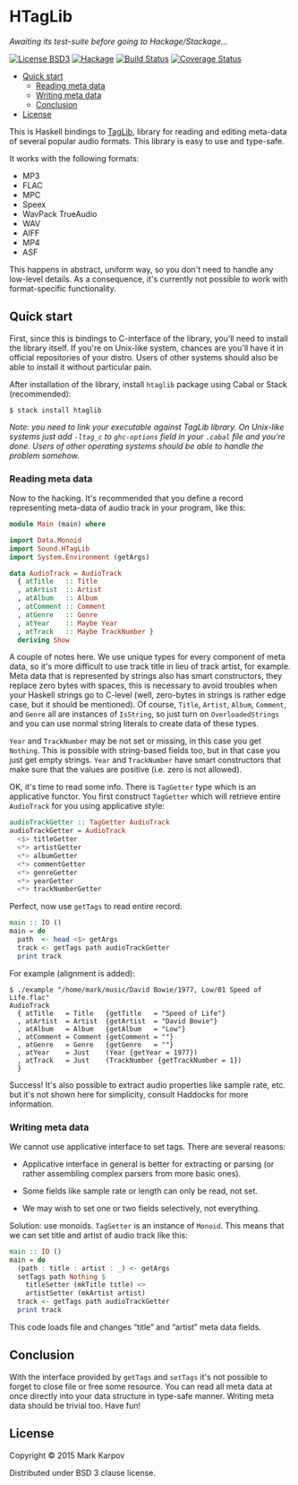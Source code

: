 # HTagLib

*Awaiting its test-suite before going to Hackage/Stackage…*

[![License BSD3](https://img.shields.io/badge/license-BSD3-brightgreen.svg)](http://opensource.org/licenses/BSD-3-Clause)
[![Hackage](https://img.shields.io/hackage/v/htaglib.svg?style=flat)](https://hackage.haskell.org/package/htaglib)
[![Build Status](https://travis-ci.org/mrkkrp/htaglib.svg?branch=master)](https://travis-ci.org/mrkkrp/htaglib)
[![Coverage Status](https://coveralls.io/repos/mrkkrp/htaglib/badge.svg?branch=master&service=github)](https://coveralls.io/github/mrkkrp/htaglib?branch=master)

* [Quick start](#quick-start)
    * [Reading meta data](#reading-meta-data)
    * [Writing meta data](#writing-meta-data)
    * [Conclusion](#conclusion)
* [License](#license)

This is Haskell bindings to [TagLib](https://taglib.github.io/), library for
reading and editing meta-data of several popular audio formats. This library
is easy to use and type-safe.

It works with the following formats:

* MP3
* FLAC
* MPC
* Speex
* WavPack TrueAudio
* WAV
* AIFF
* MP4
* ASF

This happens in abstract, uniform way, so you don't need to handle any
low-level details. As a consequence, it's currently not possible to work
with format-specific functionality.

## Quick start

First, since this is bindings to C-interface of the library, you'll need to
install the library itself. If you're on Unix-like system, chances are
you'll have it in official repositories of your distro. Users of other
systems should also be able to install it without particular pain.

After installation of the library, install `htaglib` package using Cabal or
Stack (recommended):

```
$ stack install htaglib
```

*Note: you need to link your executable against TagLib library. On Unix-like
 systems just add `-ltag_c` to `ghc-options` field in your `.cabal` file and
 you're done. Users of other operating systems should be able to handle the
 problem somehow.*

### Reading meta data

Now to the hacking. It's recommended that you define a record representing
meta-data of audio track in your program, like this:

```haskell
module Main (main) where

import Data.Monoid
import Sound.HTagLib
import System.Environment (getArgs)

data AudioTrack = AudioTrack
  { atTitle   :: Title
  , atArtist  :: Artist
  , atAlbum   :: Album
  , atComment :: Comment
  , atGenre   :: Genre
  , atYear    :: Maybe Year
  , atTrack   :: Maybe TrackNumber }
  deriving Show
```

A couple of notes here. We use unique types for every component of meta
data, so it's more difficult to use track title in lieu of track artist, for
example. Meta data that is represented by strings also has smart
constructors, they replace zero bytes with spaces, this is necessary to
avoid troubles when your Haskell strings go to C-level (well, zero-bytes in
strings is rather edge case, but it should be mentioned). Of course,
`Title`, `Artist`, `Album`, `Comment`, and `Genre` all are instances of
`IsString`, so just turn on `OverloadedStrings` and you can use normal
string literals to create data of these types.

`Year` and `TrackNumber` may be not set or missing, in this case you get
`Nothing`. This is possible with string-based fields too, but in that case
you just get empty strings. `Year` and `TrackNumber` have smart constructors
that make sure that the values are positive (i.e. zero is not allowed).

OK, it's time to read some info. There is `TagGetter` type which is an
applicative functor. You first construct `TagGetter` which will retrieve
entire `AudioTrack` for you using applicative style:

```haskell
audioTrackGetter :: TagGetter AudioTrack
audioTrackGetter = AudioTrack
  <$> titleGetter
  <*> artistGetter
  <*> albumGetter
  <*> commentGetter
  <*> genreGetter
  <*> yearGetter
  <*> trackNumberGetter
```

Perfect, now use `getTags` to read entire record:

```haskell
main :: IO ()
main = do
  path  <- head <$> getArgs
  track <- getTags path audioTrackGetter
  print track
```

For example (alignment is added):

```
$ ./example "/home/mark/music/David Bowie/1977, Low/01 Speed of Life.flac"
AudioTrack
  { atTitle   = Title   {getTitle   = "Speed of Life"}
  , atArtist  = Artist  {getArtist  = "David Bowie"}
  , atAlbum   = Album   {getAlbum   = "Low"}
  , atComment = Comment {getComment = ""}
  , atGenre   = Genre   {getGenre   = ""}
  , atYear    = Just    (Year {getYear = 1977})
  , atTrack   = Just    (TrackNumber {getTrackNumber = 1})
  }
```

Success! It's also possible to extract audio properties like sample rate,
etc. but it's not shown here for simplicity, consult Haddocks for more
information.

### Writing meta data

We cannot use applicative interface to set tags. There are several reasons:

* Applicative interface in general is better for extracting or parsing (or
  rather assembling complex parsers from more basic ones).

* Some fields like sample rate or length can only be read, not set.

* We may wish to set one or two fields selectively, not everything.

Solution: use monoids. `TagSetter` is an instance of `Monoid`. This means
that we can set title and artist of audio track like this:

```haskell
main :: IO ()
main = do
  (path : title : artist : _) <- getArgs
  setTags path Nothing $
    titleSetter (mkTitle title) <>
    artistSetter (mkArtist artist)
  track <- getTags path audioTrackGetter
  print track
```

This code loads file and changes “title” and “artist” meta data
fields.

## Conclusion

With the interface provided by `getTags` and `setTags` it's not possible to
forget to close file or free some resource. You can read all meta data at
once directly into your data structure in type-safe manner. Writing meta
data should be trivial too. Have fun!

## License

Copyright © 2015 Mark Karpov

Distributed under BSD 3 clause license.
